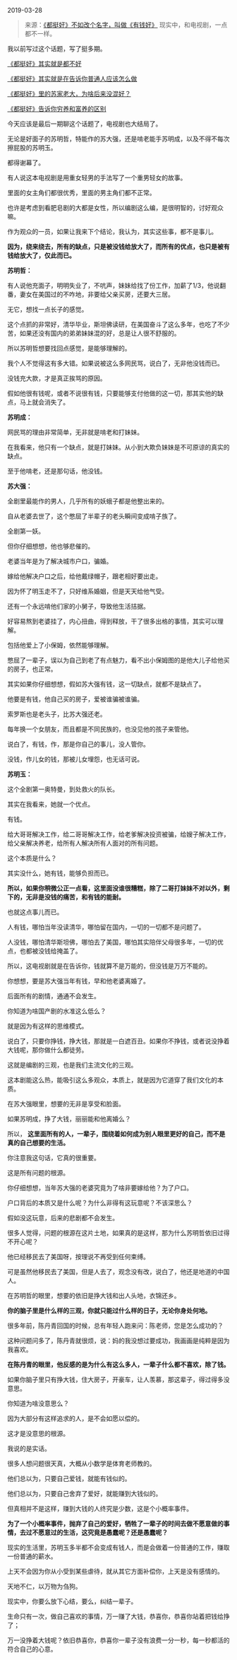 2019-03-28

> 来源：[《都挺好》不如改个名字，叫做《有钱好》](http://mp.weixin.qq.com/s?__biz=MzU0MjYwNDU2Mw==&mid=2247486038&idx=1&sn=b624baebe6ebb3e5a19a9879b23d673b&chksm=fb19662acc6eef3cab6c4836e43782bb92036f436f4e31515e57d14d0796b5ab9963e719f758&scene=27#wechat_redirect)
> 现实中，和电视剧，一点都不一样。

我以前写过这个话题，写了挺多期。

  

[《都挺好》其实就是都不好](http://mp.weixin.qq.com/s?__biz=MzU0MjYwNDU2Mw==&mid=2247485902&idx=1&sn=de558a5abd5bef608fbcbcf790b83bdc&chksm=fb1965b2cc6eeca4f0e15e2d94209ef0ad1814ab9042478d4d01b6861dc33e22e1fa463093a3&scene=21#wechat_redirect)  

  

[《都挺好》其实就是在告诉你普通人应该怎么做](http://mp.weixin.qq.com/s?__biz=MzU0MjYwNDU2Mw==&mid=2247485927&idx=1&sn=9aa55338830df9bec6fdc8ff3673a433&chksm=fb19659bcc6eec8d6bcc6662beafc23877baed205277bf6032311c08cbb4644d3277daa05216&scene=21#wechat_redirect)  

  

[《都挺好》里的苏家老大，为啥后来没混好？](http://mp.weixin.qq.com/s?__biz=MzU0MjYwNDU2Mw==&mid=2247485931&idx=1&sn=b56900450f7fde46d65488c987f16a54&chksm=fb196597cc6eec8110035890a7a5f02d41f349c5cdb4656e663544684124a4981b9479b5c7d4&scene=21#wechat_redirect)  

  

[《都挺好》告诉你穷养和富养的区别](http://mp.weixin.qq.com/s?__biz=MzU0MjYwNDU2Mw==&mid=2247485936&idx=1&sn=f96ebe0d8b9a80c848a7a2b1c1c9599b&chksm=fb19658ccc6eec9a56d140a37eb2d0bb6d53a8fc5eb01672f640a9535ad851ae47af69d9a162&scene=21#wechat_redirect)  

  

今天应该是最后一期聊这个话题了，电视剧也大结局了。

  

无论是好面子的苏明哲，特能作的苏大强，还是啃老能手苏明成，以及不得不每次擦屁股的苏明玉。

  

都得谢幕了。

  

有人说这本电视剧是用重女轻男的手法写了一个重男轻女的故事。

  

里面的女主角们都很优秀，里面的男主角们都不正常。

  

也许是考虑到看肥皂剧的大都是女性，所以编剧这么编，是很明智的，讨好观众嘛。

  

作为观众的一员，如果让我来下个结论，我认为，其实这些事，都不是事儿。

  

 **因为，绕来绕去，所有的缺点，只是被没钱给放大了，而所有的优点，也只是被有钱给放大了，仅此而已。**

  

 **苏明哲：**

有人说他充面子，明明失业了，不吭声，妹妹给找了份工作，加薪了1/3，他说翻番，妻女在美国过的不咋地，非要给父亲买房，还要大三居。

  

无它，想找一点长子的感觉。

  

这个点抓的非常好，清华毕业，斯坦佛读研，在美国奋斗了这么多年，也吃了不少苦，如果还没有国内的弟弟妹妹混的好，总是让人很不舒服的。

  

所以苏明哲想要找回点感觉，是能够理解的。

  

我个人不觉得这有多大错。如果说被这么多网民骂，说白了，无非他没钱而已。

  

没钱充大款，才是真正挨骂的原因。

  

假如他很有钱呢，或者不说很有钱，只要能够支付他做的这一切，那其实他的缺点，马上就会消失了。

  

 **苏明成：**

网民骂的理由非常简单，无非就是啃老和打妹妹。

  

在我看来，他只有一个缺点，就是打妹妹。从小到大欺负妹妹是不可原谅的真实的缺点。

  

至于他啃老，还是那句话，他没钱。

  

 **苏大强：**

全剧里最能作的男人，几乎所有的妖蛾子都是他整出来的。

  

自从老婆去世了，这个憋屈了半辈子的老头瞬间变成啃子族了。

  

全剧第一妖。

  

但你仔细想想，他也够悲催的。

  

老婆当年是为了解决城市户口，骗婚。

  

嫁给他解决户口之后，给他戴绿帽子，跟老相好要出走。

  

因为怀了明玉走不了，只好维系婚姻，但是天天给他气受。

  

还有一个永远啃他们家的小舅子，导致他生活拮据。

  

好容易熬到老婆挂了，内心扭曲，得到释放，干了很多出格的事情，其实可以理解。

  

包括他爱上了小保姆，依然能够理解。

  

憋屈了一辈子，误以为自己到老了有点魅力，看不出小保姆图的是他大儿子给他买的房子，也正常。

  

其实如果你仔细想想，假如苏大强有钱，这一切缺点，就都不是缺点了。

  

他要是有钱，他自己买的房子，爱被谁骗被谁骗。

  

索罗斯也是老头子，比苏大强还老。

  

每年换一个女朋友，而且都是不同民族的，也没见他的孩子来管他。

  

说白了，有钱，作，那是你自己的事儿，没人管你。

  

没钱，作儿女的钱，那被儿女埋怨，也无话可说。

  

 **苏明玉：**

这个全剧第一奥特曼，到处救火的队长。

  

其实在我看来，她就一个优点。

  

有钱。

  

给大哥哥解决工作，给二哥哥解决工作，给老爹解决投资被骗，给嫂子解决工作，给父亲解决养老，给所有人解决所有人面对的所有问题。

  

这个本质是什么？

  

其实没什么，她有钱，能够负担而已。

  

 **所以，如果你稍微公正一点看，这里面没谁很糟糕，除了二哥打妹妹不对以外，剩下的，无非是没钱的痛苦，和有钱的能耐。**

  

也就这点事儿而已。

  

人有钱，哪怕当年没读清华，哪怕留在国内，一切的一切都不是问题了。

  

人没钱，哪怕清华斯坦佛，哪怕去了美国，哪怕其实陪伴父母很多年，一切的优点，也都被没钱给掩盖了。

  

所以，这电视剧就是在告诉你，钱就算不是万能的，但没钱是万万不能的。

  

你想想，要是苏大强当年有钱，早和他老婆离婚了。

  

后面所有的剧情，通通不会发生。

  

你知道为啥国产剧的水准这么低么？

  

就是因为有这样的思维模式。

  

说白了，只要你挣钱，挣大钱，那就是一白遮百丑。如果你不挣钱，或者说没挣着大钱呢，那你做什么都徒劳。

  

这就是编剧的三观，也是我们主流文化的三观。

  

这本剧能这么热，能吸引这么多观众，本质上，就是因为它道穿了我们文化的本质。

  

在苏大强眼里，想要的无非是享受和脸面。

  

如果苏明成，挣了大钱，丽丽能和他离婚么？

  

所以， **这里面所有的人，一辈子，围绕着如何成为别人眼里更好的自己，而不是真的自己想要的生活。**  

  

你注意我这句话，它真的很重要。

  

这是所有问题的根源。

  

你仔细想想，当年苏大强的老婆究竟为了啥非要嫁给他？为了户口。

  

户口背后的本质又是什么呢？为什么非得有这玩意呢？不该深思么？

  

假如没这玩意，后来的悲剧都不会发生。

  

很多人觉得，问题的根源在这片土地，如果真的是这样，那为什么苏明哲依旧过得不开心呢？

  

他已经移民去了美国呀，按理说不再受到任何束缚。

  

可是虽然他移民去了美国，但是人去了，观念没有改，说白了，他还是地道的中国人。

  

在苏明哲的眼里，想要的依旧是挣大钱和出人头地，衣锦还乡。

  

 **你的脑子里是什么样的三观，你就只能过什么样的日子，无论你身处何地。**

  

很多年前，陈丹青回国的时候，总有年轻人跑来问：陈老师，您是怎么成功的？

  

这种问题问多了，陈丹青就很烦，说：妈的我没想过要成功，我画画是纯粹是因为我喜欢。

  

 **在陈丹青的眼里，他反感的是为什么有这么多人，一辈子什么都不喜欢，除了钱。**

  

如果你脑子里只有挣大钱，住大房子，开豪车，让人羡慕，那这辈子，得过得多没意思。

  

你知道为啥没意思么？

  

因为大部分有这样追求的人，是不会如愿以偿的。

  

这才是没意思的根源。

  

我说的是实话。

  

很多人想问题很天真，大概从小数学是体育老师教的。

  

他们总以为，只要自己爱钱，就能有钱似的。

  

他们总以为，只要自己舍弃了爱好，就能赚到大钱似的。

  

但真相并不是这样，赚到大钱的人终究是少数，这是个小概率事件。

  

 **为了一个小概率事件，抛弃了自己的爱好，牺牲了一辈子的时间去做不愿意做的事情，去过不愿意过的生活，这究竟是愚蠢呢？还是愚蠢呢？**

  

现实的生活里，苏明玉多半都不会变成有钱人，而是会做着一份普通的工作，赚取一份普通的薪水。

  

上天不会因为你从小受到某些虐待，就从其它方面补偿你，上天是没有感情的。

  

天地不仁，以万物为刍狗。

  

现实中，你要么放下心结，要么，纠结一辈子。

  

生命只有一次，做自己喜欢的事情，万一赚了大钱，恭喜你，恭喜你站着把钱给挣了；

  

万一没挣着大钱呢？依旧恭喜你，恭喜你一辈子没有浪费一分一秒，每一秒都活的符合自己的心意。

